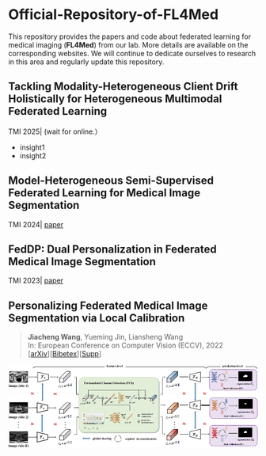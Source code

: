 # Official-Repository-of-FL4Med
This repository provides the papers and code about federated learning for medical imaging (**FL4Med**) from our lab. More details are available on the corresponding websites. We will continue to dedicate ourselves to research in this area and regularly update this repository.

## Tackling Modality-Heterogeneous Client Drift Holistically for Heterogeneous Multimodal Federated Learning 
TMI 2025| (wait for online.）
- insight1
- insight2

  
## Model-Heterogeneous Semi-Supervised Federated Learning for Medical Image Segmentation
TMI 2024| [paper](https://ieeexplore.ieee.org/abstract/document/10379169)


## FedDP: Dual Personalization in Federated Medical Image Segmentation
TMI 2023| [paper](https://ieeexplore.ieee.org/abstract/document/10194959)


## Personalizing Federated Medical Image Segmentation via Local Calibration
> **Jiacheng Wang**, Yueming Jin, Liansheng Wang <br/>
> In: European Conference on Computer Vision (ECCV), 2022  <br/>
> [[arXiv](https://link.springer.com/chapter/10.1007/978-3-031-19803-8_27)][[Bibetex](https://github.com/jcwang123/FedLC#Citation)][[Supp](https://jcwang123.github.io/assets/pdfs/eccv22/supp.pdf)]

<div align="center" border=> <img src=images/fedlc.png width="700" > </div>

